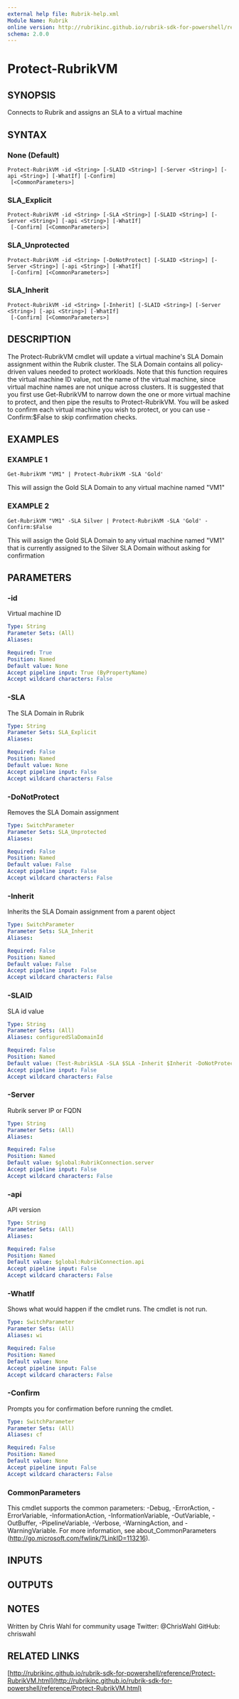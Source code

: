 ```yaml
---
external help file: Rubrik-help.xml
Module Name: Rubrik
online version: http://rubrikinc.github.io/rubrik-sdk-for-powershell/reference/Protect-RubrikVM.html
schema: 2.0.0
---
```


# Protect-RubrikVM

## SYNOPSIS
Connects to Rubrik and assigns an SLA to a virtual machine

## SYNTAX

### None (Default)
```
Protect-RubrikVM -id <String> [-SLAID <String>] [-Server <String>] [-api <String>] [-WhatIf] [-Confirm]
 [<CommonParameters>]
```

### SLA_Explicit
```
Protect-RubrikVM -id <String> [-SLA <String>] [-SLAID <String>] [-Server <String>] [-api <String>] [-WhatIf]
 [-Confirm] [<CommonParameters>]
```

### SLA_Unprotected
```
Protect-RubrikVM -id <String> [-DoNotProtect] [-SLAID <String>] [-Server <String>] [-api <String>] [-WhatIf]
 [-Confirm] [<CommonParameters>]
```

### SLA_Inherit
```
Protect-RubrikVM -id <String> [-Inherit] [-SLAID <String>] [-Server <String>] [-api <String>] [-WhatIf]
 [-Confirm] [<CommonParameters>]
```

## DESCRIPTION
The Protect-RubrikVM cmdlet will update a virtual machine's SLA Domain assignment within the Rubrik cluster.
The SLA Domain contains all policy-driven values needed to protect workloads.
Note that this function requires the virtual machine ID value, not the name of the virtual machine, since virtual machine names are not unique across clusters.
It is suggested that you first use Get-RubrikVM to narrow down the one or more virtual machine to protect, and then pipe the results to Protect-RubrikVM.
You will be asked to confirm each virtual machine you wish to protect, or you can use -Confirm:$False to skip confirmation checks.

## EXAMPLES

### EXAMPLE 1
```
Get-RubrikVM "VM1" | Protect-RubrikVM -SLA 'Gold'
```

This will assign the Gold SLA Domain to any virtual machine named "VM1"

### EXAMPLE 2
```
Get-RubrikVM "VM1" -SLA Silver | Protect-RubrikVM -SLA 'Gold' -Confirm:$False
```

This will assign the Gold SLA Domain to any virtual machine named "VM1" that is currently assigned to the Silver SLA Domain
without asking for confirmation

## PARAMETERS

### -id
Virtual machine ID

```yaml
Type: String
Parameter Sets: (All)
Aliases:

Required: True
Position: Named
Default value: None
Accept pipeline input: True (ByPropertyName)
Accept wildcard characters: False
```

### -SLA
The SLA Domain in Rubrik

```yaml
Type: String
Parameter Sets: SLA_Explicit
Aliases:

Required: False
Position: Named
Default value: None
Accept pipeline input: False
Accept wildcard characters: False
```

### -DoNotProtect
Removes the SLA Domain assignment

```yaml
Type: SwitchParameter
Parameter Sets: SLA_Unprotected
Aliases:

Required: False
Position: Named
Default value: False
Accept pipeline input: False
Accept wildcard characters: False
```

### -Inherit
Inherits the SLA Domain assignment from a parent object

```yaml
Type: SwitchParameter
Parameter Sets: SLA_Inherit
Aliases:

Required: False
Position: Named
Default value: False
Accept pipeline input: False
Accept wildcard characters: False
```

### -SLAID
SLA id value

```yaml
Type: String
Parameter Sets: (All)
Aliases: configuredSlaDomainId

Required: False
Position: Named
Default value: (Test-RubrikSLA -SLA $SLA -Inherit $Inherit -DoNotProtect $DoNotProtect -Mandatory:$true)
Accept pipeline input: False
Accept wildcard characters: False
```

### -Server
Rubrik server IP or FQDN

```yaml
Type: String
Parameter Sets: (All)
Aliases:

Required: False
Position: Named
Default value: $global:RubrikConnection.server
Accept pipeline input: False
Accept wildcard characters: False
```

### -api
API version

```yaml
Type: String
Parameter Sets: (All)
Aliases:

Required: False
Position: Named
Default value: $global:RubrikConnection.api
Accept pipeline input: False
Accept wildcard characters: False
```

### -WhatIf
Shows what would happen if the cmdlet runs.
The cmdlet is not run.

```yaml
Type: SwitchParameter
Parameter Sets: (All)
Aliases: wi

Required: False
Position: Named
Default value: None
Accept pipeline input: False
Accept wildcard characters: False
```

### -Confirm
Prompts you for confirmation before running the cmdlet.

```yaml
Type: SwitchParameter
Parameter Sets: (All)
Aliases: cf

Required: False
Position: Named
Default value: None
Accept pipeline input: False
Accept wildcard characters: False
```

### CommonParameters
This cmdlet supports the common parameters: -Debug, -ErrorAction, -ErrorVariable, -InformationAction, -InformationVariable, -OutVariable, -OutBuffer, -PipelineVariable, -Verbose, -WarningAction, and -WarningVariable. For more information, see about_CommonParameters (http://go.microsoft.com/fwlink/?LinkID=113216).

## INPUTS

## OUTPUTS

## NOTES
Written by Chris Wahl for community usage
Twitter: @ChrisWahl
GitHub: chriswahl

## RELATED LINKS

[http://rubrikinc.github.io/rubrik-sdk-for-powershell/reference/Protect-RubrikVM.html](http://rubrikinc.github.io/rubrik-sdk-for-powershell/reference/Protect-RubrikVM.html)


